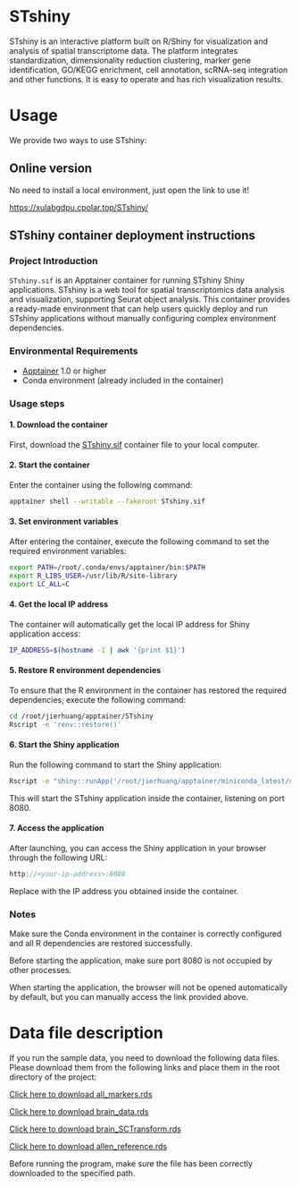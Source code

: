 # STshiny
STshiny is an interactive platform built on R/Shiny for visualization and analysis of spatial transcriptome data. The platform integrates standardization, dimensionality reduction clustering, marker gene identification, GO/KEGG enrichment, cell annotation, scRNA-seq integration and other functions. It is easy to operate and has rich visualization results.

# Usage

We provide two ways to use STshiny:

## Online version 

No need to install a local environment, just open the link to use it!

https://xulabgdpu.cpolar.top/STshiny/

## STshiny container deployment instructions
### Project Introduction
`STshiny.sif` is an Apptainer container for running STshiny Shiny applications. STshiny is a web tool for spatial transcriptomics data analysis and visualization, supporting Seurat object analysis. This container provides a ready-made environment that can help users quickly deploy and run STshiny applications without manually configuring complex environment dependencies.
### Environmental Requirements
- [Apptainer](https://apptainer.org/docs/user/main/quick_start.html) 1.0 or higher
- Conda environment (already included in the container)

### Usage steps

#### 1. Download the container

First, download the [STshiny.sif](https://drive.google.com/file/d/1ft0aPGPHieA3wpvTImTaq6aWkAgeXpoH/view?usp=sharing) container file to your local computer.

#### 2. Start the container

Enter the container using the following command:

```bash
apptainer shell --writable --fakeroot STshiny.sif
```

#### 3. Set environment variables
After entering the container, execute the following command to set the required environment variables:
```bash
export PATH=/root/.conda/envs/apptainer/bin:$PATH
export R_LIBS_USER=/usr/lib/R/site-library
export LC_ALL=C
```

#### 4. Get the local IP address
The container will automatically get the local IP address for Shiny application access:
```bash
IP_ADDRESS=$(hostname -I | awk '{print $1}')
```
#### 5. Restore R environment dependencies
To ensure that the R environment in the container has restored the required dependencies, execute the following command:
```bash
cd /root/jierhuang/apptainer/STshiny
Rscript -e 'renv::restore()'
```
#### 6. Start the Shiny application
Run the following command to start the Shiny application:
```bash
Rscript -e "shiny::runApp('/root/jierhuang/apptainer/miniconda_latest/srv/shiny-server/STshiny/', host = '$IP_ADDRESS', port = 8080, launch.browser = FALSE)"
```
This will start the STshiny application inside the container, listening on port 8080.

#### 7. Access the application
After launching, you can access the Shiny application in your browser through the following URL:
```cpp
http://<your-ip-address>:8080
```
Replace <your-ip-address> with the IP address you obtained inside the container.

### Notes
Make sure the Conda environment in the container is correctly configured and all R dependencies are restored successfully.

Before starting the application, make sure port 8080 is not occupied by other processes.

When starting the application, the browser will not be opened automatically by default, but you can manually access the link provided above.


# Data file description

If you run the sample data, you need to download the following data files. Please download them from the following links and place them in the root directory of the project:

[Click here to download all_markers.rds](https://drive.google.com/file/d/1MnQSfd8r8uHKpd7MtJUiezw93l161RcU/view?usp=drive_link)

[Click here to download brain_data.rds](https://drive.google.com/file/d/1s1u45Byk___xBGXhSobNlO3T0W8j7AN2/view?usp=drive_link)

[Click here to download brain_SCTransform.rds](https://drive.google.com/file/d/1e7_gaXrAnIuiyRnUh6Gzb2fm9K17Nz8i/view?usp=drive_link)

[Click here to download allen_reference.rds](https://drive.google.com/file/d/1gdrb94g3CPkFEmCEGtRAhYx5Mlvlp5mf/view?usp=drive_link)

Before running the program, make sure the file has been correctly downloaded to the specified path.






